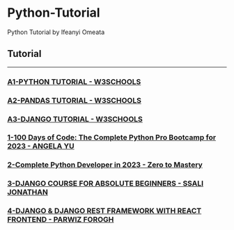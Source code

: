 # Python-Tutorial

Python Tutorial by Ifeanyi Omeata

## Tutorial

---

### [A1-PYTHON TUTORIAL - W3SCHOOLS](/courses/A1.md)

### [A2-PANDAS TUTORIAL - W3SCHOOLS](/courses/A2.md)

### [A3-DJANGO TUTORIAL - W3SCHOOLS](/courses/A3.md)

### [1-100 Days of Code: The Complete Python Pro Bootcamp for 2023 - ANGELA YU](/courses/1.md)

### [2-Complete Python Developer in 2023 - Zero to Mastery](/courses/2.md)

### [3-DJANGO COURSE FOR ABSOLUTE BEGINNERS - SSALI JONATHAN](/courses/3.md)

### [4-DJANGO & DJANGO REST FRAMEWORK WITH REACT FRONTEND - PARWIZ FOROGH](/courses/4.md)
